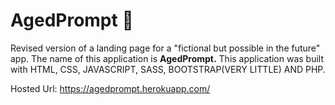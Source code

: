 # AgedPrompt :rocket:
Revised version of a landing page for a "fictional but possible in the future" app.
The name of this application is **AgedPrompt.**
This application was built with HTML, CSS, JAVASCRIPT, SASS, BOOTSTRAP(VERY LITTLE) AND PHP.

Hosted Url: https://agedprompt.herokuapp.com/


